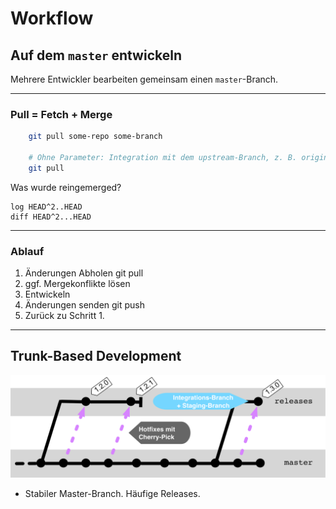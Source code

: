 # Workflow
## Auf dem `master` entwickeln

Mehrere Entwickler bearbeiten gemeinsam einen `master`-Branch.

<!-- .slide: data-background-image="workflow-auf-dem-master-entwickeln/trunk-based.png" data-background-opacity="0.4" -->


---

### Pull = Fetch + Merge

```bash
    git pull some-repo some-branch

    # Ohne Parameter: Integration mit dem upstream-Branch, z. B. origin/master
    git pull
```


Was wurde reingemerged?

    log HEAD^2..HEAD
    diff HEAD^2...HEAD


---

### Ablauf

1. Änderungen Abholen
        git pull
1. ggf. Mergekonflikte lösen
1. Entwickeln
1. Änderungen senden
       git push
1. Zurück zu Schritt 1.


---


## Trunk-Based Development

![Gitflow trunk](abb-branching-strategie-trunk.png)

* Stabiler Master-Branch. Häufige Releases.

